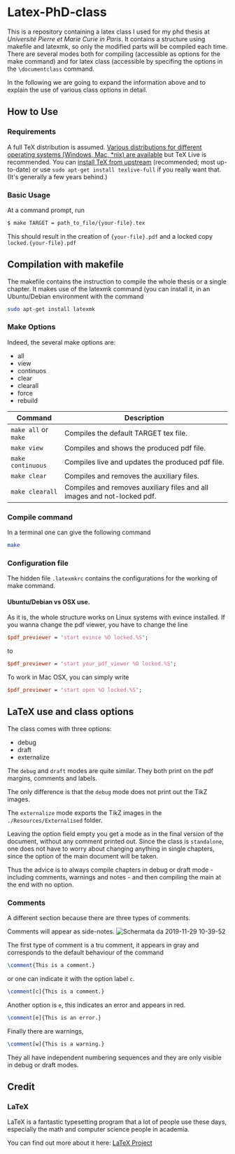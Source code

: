 # Latex-PhD-class
This is a repository containing a latex class I used for my phd thesis at _Université Pierre et Marie Curie in Paris_.
It contains a structure using makefile and latexmk, so only the modified parts will be compiled each time. There are several modes both for compiling (accessible as options for the make command) and for latex class (accessible by specifing the options in the `\documentclass` command.

In the following we are going to expand the information above and to explain the use of various class options in detail.
## How to Use
### Requirements

A full TeX distribution is assumed.  [Various distributions for different operating systems (Windows, Mac, \*nix) are available](http://tex.stackexchange.com/q/55437) but TeX Live is recommended.
You can [install TeX from upstream](http://tex.stackexchange.com/q/1092) (recommended; most up-to-date) or use `sudo apt-get install texlive-full` if you really want that.  (It's generally a few years behind.)

### Basic Usage

At a command prompt, run
```bash
$ make TARGET = path_to_file/{your-file}.tex
```
This should result in the creation of ``{your-file}.pdf`` and a locked copy ``locked.{your-file}.pdf``

## Compilation with makefile

The makefile contains the instruction to compile the whole thesis or a single chapter. It makes use of the latexmk command (you can install it, in an Ubuntu/Debian environment with the command
```bash
sudo apt-get install latexmk
```
### Make Options

Indeed, the several make options are:

* all
* view
* continuos
* clear
* clearall
* force
* rebuild


Command               | Description
-------------         | -------------
`make all` or `make`  | Compiles the default TARGET tex file.
`make view`           | Compiles and shows the produced pdf file.
`make continuous`     | Compiles live and updates the produced pdf file.
`make clear`          | Compiles and removes the auxiliary files.
`make clearall`       | Compiles and removes auxiliary files and all images and not-locked pdf.

### Compile command

In a terminal one can give the following command
```bash
make
```

### Configuration file

The hidden file `.latexmkrc` contains the configurations for the working of make command.

#### Ubuntu/Debian vs OSX use.

As it is, the whole structure works on Linux systems with evince installed.
If you wanna change the pdf viewer, you have to change the line
```perl
$pdf_previewer = 'start evince %O locked.%S';
```
to

```perl
$pdf_previewer = 'start your_pdf_viewer %O locked.%S';
```

To work in Mac OSX, you can simply write

```perl
$pdf_previewer = 'start open %O locked.%S';
```
## LaTeX use and class options

The class comes with three options:

* debug
* draft
* externalize

The `debug` and `draft` modes are quite similar.
They both print on the pdf margins, comments and labels.

The only difference is that the `debug` mode does not print out the TikZ images.

The `externalize` mode exports the TikZ images in the `./Resources/Externalised` folder.

Leaving the option field empty you get a mode as in the final version of the document, without any comment printed out.
Since the class is `standalone`, one does not have to worry about changing anything in single chapters, since the option of the main document will be taken.

Thus the advice is to always compile chapters in debug or draft mode - including comments, warnings and notes - and then compiling the main at the end with no option.

### Comments
A different section because there are three types of comments.

Comments will appear as side-notes.
![Schermata da 2019-11-29 10-39-52](https://user-images.githubusercontent.com/49638680/69859571-b0ddb100-1294-11ea-867c-d7653be5e46c.png)

The first type of comment is a tru comment, it appears in gray and corresponds to the default behaviour of the command
```LaTeX
\comment{This is a comment.}
```
or one can indicate it with the option label `c`.
```LaTeX
\comment[c]{This is a comment.}
```
Another option is `e`, this indicates an error and appears in red.
```LaTeX
\comment[e]{This is an error.}
```
Finally there are warnings,
```LaTeX
\comment[w]{This is a warning.}
```

They all have independent numbering sequences and they are only visible in debug or draft modes.

## Credit
### LaTeX
LaTeX is a fantastic typesetting program that a lot of people use these days, especially the math and computer science people in academia.

You can find out more about it here: [LaTeX Project](http://www.latex-project.org)
